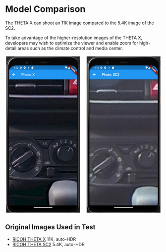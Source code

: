# Model Comparison

The THETA X can shoot an 11K image compared to the 5.4K image of the SC2.

To take advantage of the higher-resolution images of the THETA X,
developers may wish to optimize the viewer and enable zoom for
high-detail areas such as the climate control and media center.

![5x zoom](images/camera_compare/5x_zoom.jpeg)

## Original Images Used in Test

* [RICOH THETA X](https://drive.google.com/file/d/18sau30LQEdRpib4LrJSD4Eh9OMNJ00n7/view?usp=sharing) 11K, auto-HDR
* [RICOH THETA SC2](https://drive.google.com/file/d/14iCkb7XDoSiBml1ZDc-2q08dfvthTCUo/view?usp=sharing) 5.4K, auto-HDR

